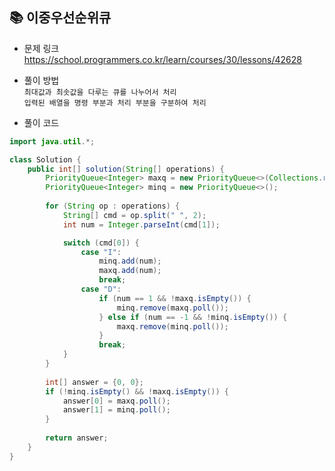 ## 📚 이중우선순위큐
- 문제 링크
  <br /> https://school.programmers.co.kr/learn/courses/30/lessons/42628
  
- 풀이 방법
  <br /> `최대값과 최솟값을 다루는 큐를 나누어서 처리`  
  ` 입력된 배열을 명령 부분과 처리 부분을 구분하여 처리 `
  
- 풀이 코드
```java
import java.util.*;

class Solution {
    public int[] solution(String[] operations) {
        PriorityQueue<Integer> maxq = new PriorityQueue<>(Collections.reverseOrder());
        PriorityQueue<Integer> minq = new PriorityQueue<>();
        
        for (String op : operations) {
            String[] cmd = op.split(" ", 2);
            int num = Integer.parseInt(cmd[1]);

            switch (cmd[0]) {
                case "I":
                    minq.add(num);
                    maxq.add(num);
                    break;
                case "D":
                    if (num == 1 && !maxq.isEmpty()) {
                        minq.remove(maxq.poll());
                    } else if (num == -1 && !minq.isEmpty()) {
                        maxq.remove(minq.poll());
                    }
                    break;
            }
        }
        
        int[] answer = {0, 0};
        if (!minq.isEmpty() && !maxq.isEmpty()) {
            answer[0] = maxq.poll();
            answer[1] = minq.poll();
        }
        
        return answer;
    }
}
``` 
